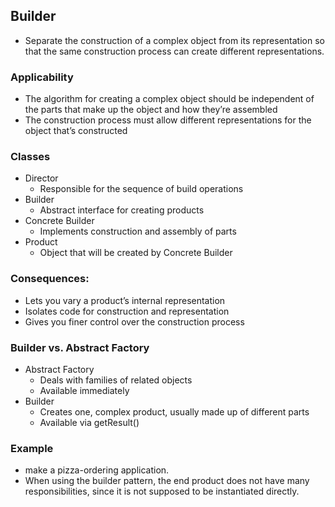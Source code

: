 ## Builder 
- Separate the construction of a complex object from its representation so that the same construction process can create different representations.

### Applicability
- The algorithm for creating a complex object should be independent of the parts that make up the object and how they’re assembled
- The construction process must allow different representations for the object that’s constructed

### Classes
- Director
    - Responsible for the sequence of build operations
- Builder
    - Abstract interface for creating products
- Concrete Builder
    - Implements construction and assembly of parts
- Product
    - Object that will be created by Concrete Builder

### Consequences:
- Lets you vary a product’s internal representation
- Isolates code for construction and representation
- Gives you finer control over the construction process

### Builder vs. Abstract Factory
- Abstract Factory
    - Deals with families of related objects
    - Available immediately
- Builder
    - Creates one, complex product, usually made up of different parts
    - Available via getResult()

### Example 
- make a pizza-ordering application.
- When using the builder pattern, the end product does not have many responsibilities, since it is not supposed to be instantiated directly. 
